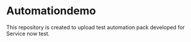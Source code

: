 # Automationdemo
This repository is created to upload test automation pack developed for Service now test. 
